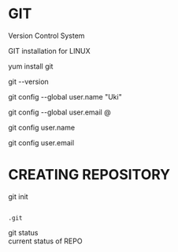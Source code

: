 # GIT
Version Control System


GIT installation for LINUX

yum install git

git --version

git config --global user.name "Uki"



git config --global user.email @

git config user.name


git config user.email


# CREATING REPOSITORY

git init                                       

                                                                       .git

git status                                      
                                                                        current status of REPO
